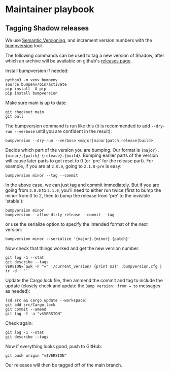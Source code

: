 # Maintainer playbook

## Tagging Shadow releases

We use [Semantic Versioning](https://semver.org/), and increment version
numbers with the [bumpversion](https://pypi.org/project/bumpversion/) tool.

The following commands can be used to tag a new version of Shadow, after which
an archive will be available on github's [releases
page](https://github.com/shadow/shadow/releases).

Install bumpversion if needed:

    python3 -m venv bumpenv
    source bumpenv/bin/activate
    pip install -U pip
    pip install bumpversion

Make sure main is up to date:

    git checkout main
    git pull

The bumpversion command is run like this (it is recommended to add
`--dry-run --verbose` until you are confident in the result):

    bumpversion --dry-run --verbose <major|minor|patch|release|build>

Decide which part of the version you are bumping. Our format is
`{major}.{minor}.{patch}-{release}.{build}`. Bumping earlier parts of the
version will cause later parts to get reset to 0 (or 'pre' for the release
part). For example, if you are at `2.0.0`, going to `2.1.0-pre` is easy:

    bumpversion minor --tag --commit

In the above case, we can just tag and commit immediately. But if you are going
from `2.0.0` to `2.1.0`, you'll need to either run twice (first to bump the
minor from 0 to 2, then to bump the release from 'pre' to the invisible
'stable'):

    bumpversion minor
    bumpversion --allow-dirty release --commit --tag

or use the serialize option to specify the intended format of the next version:

    bumpversion minor --serialize '{major}.{minor}.{patch}'

Now check that things worked and get the new version number:

    git log -1 --stat
    git describe --tags
    VERSION=`awk -F "=" '/current_version/ {print $2}' .bumpversion.cfg | tr -d ' '`

Update the Cargo lock file, then ammend the commit and tag to include the update
(closely check and update the `Bump version: from → to` messages as needed):

    (cd src && cargo update --workspace)
    git add src/Cargo.lock
    git commit --amend
    git tag -f -a "v$VERSION"

Check again:

    git log -1 --stat
    git describe --tags

Now if everything looks good, push to GitHub:

    git push origin "v$VERSION"

Our releases will then be tagged off of the main branch.
